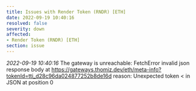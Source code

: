 ```yaml
---
title: Issues with Render Token (RNDR) [ETH]
date: 2022-09-19 10:40:16
resolved: false
severity: down
affected:
- Render Token (RNDR) [ETH]
section: issue
---
```


*2022-09-19 10:40:16* The gateway is unreachable: FetchError invalid json response body at https://gateways.thomiz.dev/eth/meta-info?tokenId=tti_d28c96da024877252b8de16d reason: Unexpected token < in JSON at position 0